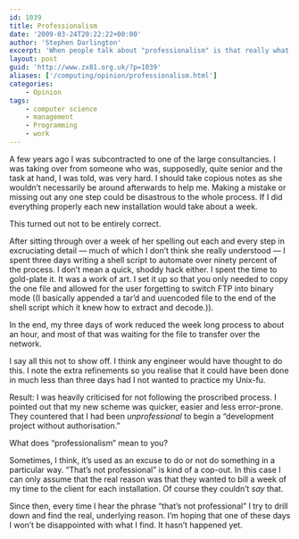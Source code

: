 ```yaml
---
id: 1039
title: Professionalism
date: '2009-03-24T20:22:22+00:00'
author: 'Stephen Darlington'
excerpt: 'When people talk about "professionalism" is that really what they mean?'
layout: post
guid: 'http://www.zx81.org.uk/?p=1039'
aliases: ['/computing/opinion/professionalism.html']
categories:
    - Opinion
tags:
    - computer science
    - management
    - Programming
    - work
---
```


A few years ago I was subcontracted to one of the large consultancies. I was taking over from someone who was, supposedly, quite senior and the task at hand, I was told, was very hard. I should take copious notes as she wouldn’t necessarily be around afterwards to help me. Making a mistake or missing out any one step could be disastrous to the whole process. If I did everything properly each new installation would take about a week.

This turned out not to be entirely correct.

After sitting through over a week of her spelling out each and every step in excruciating detail — much of which I don’t think she really understood — I spent three days writing a shell script to automate over ninety percent of the process. I don’t mean a quick, shoddy hack either. I spent the time to gold-plate it. It was a work of art. I set it up so that you only needed to copy the one file and allowed for the user forgetting to switch FTP into binary mode ((I basically appended a tar’d and uuencoded file to the end of the shell script which it knew how to extract and decode.)).

In the end, my three days of work reduced the week long process to about an hour, and most of that was waiting for the file to transfer over the network.

I say all this not to show off. I think any engineer would have thought to do this. I note the extra refinements so you realise that it could have been done in much less than three days had I not wanted to practice my Unix-fu.

Result: I was heavily criticised for not following the proscribed process. I pointed out that my new scheme was quicker, easier and less error-prone. They countered that I had been *unprofessional* to begin a “development project without authorisation.”

What does “professionalism” mean to you?

Sometimes, I think, it’s used as an excuse to do or not do something in a particular way. “That’s not professional” is kind of a cop-out. In this case I can only assume that the real reason was that they wanted to bill a week of my time to the client for each installation. Of course they couldn’t *say* that.

Since then, every time I hear the phrase “that’s not professional” I try to drill down and find the real, underlying reason. I’m hoping that one of these days I won’t be disappointed with what I find. It hasn’t happened yet.